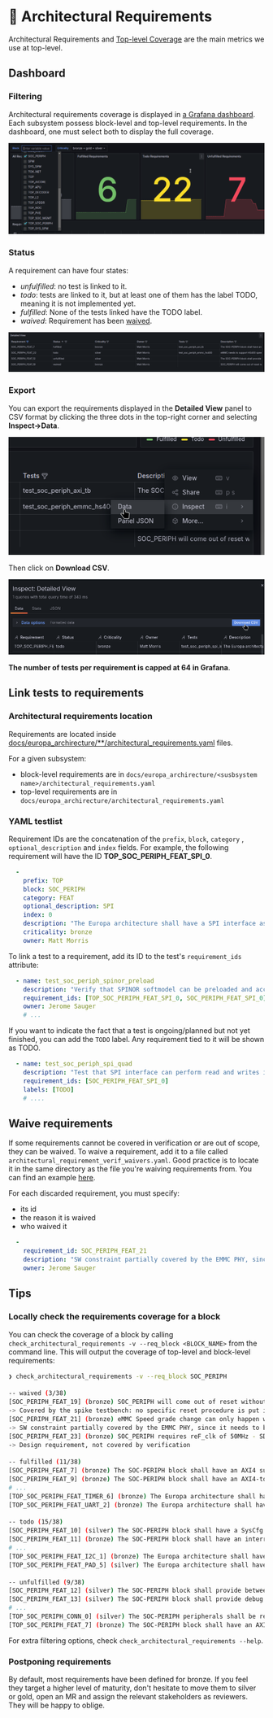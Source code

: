 # 📒 Architectural Requirements

Architectural Requirements and [Top-level Coverage](https://doc.axelera.ai/prod/europa/latest/user_guide/top_level_coverage/) are the main metrics we use at top-level.

## Dashboard

### Filtering

Architectural requirements coverage is displayed in [a Grafana dashboard](https://grafana.htz1.axelera.ai/d/edu0ed95y0xkwe/verifsdk-requirements?orgId=1). Each subsystem possess block-level and top-level requirements. In the dashboard, one must select both to display the full coverage.

![Grafana selection](./img/dashboard_archi_requirements_filter.png)

### Status

A requirement can have four states:

- *unfulfilled*: no test is linked to it.
- *todo*: tests are linked to it, but at least one of them has the label TODO, meaning it is not implemented yet.
- *fulfilled*: None of the tests linked have the TODO label.
- *waived*: Requirement has been [waived](https://doc.axelera.ai/prod/europa/latest/user_guide/requirement_links/#waive-requirements).

![Requirement status](./img/requirement_status.png)

### Export

You can export the requirements displayed in the **Detailed View** panel to CSV format by clicking the three dots in the top-right corner and selecting **Inspect->Data**.

![Inspect data](./img/export_csv_1.png)

Then click on **Download CSV**.

![Download CSV](./img/export_csv_2.png)

**The number of tests per requirement is capped at 64 in Grafana**.

## Link tests to requirements

### Architectural requirements location

Requirements are located inside [docs/europa_archirecture/**/architectural_requirements.yaml](https://git.axelera.ai/prod/europa/-/tree/main/docs/europa_architecture) files.

For a given subsystem:

- block-level requirements are in `docs/europa_archirecture/<susbsystem name>/architectural_requirements.yaml`
- top-level requirements are in `docs/europa_archirecture/architectural_requirements.yaml`

### YAML testlist

Requirement IDs are the concatenation of the `prefix`, `block`, `category` , `optional_description` and `index` fields. For example, the following requirement will have the ID **TOP_SOC_PERIPH_FEAT_SPI_0**.

```yaml
  -
    prefix: TOP
    block: SOC_PERIPH
    category: FEAT
    optional_description: SPI
    index: 0
    description: "The Europa architecture shall have a SPI interface as part of the SOC-PERIPH block."
    criticality: bronze
    owner: Matt Morris
```

To link a test to a requirement, add its ID to the test's `requirement_ids` attribute:

```yaml
  - name: test_soc_periph_spinor_preload
    description: "Verify that SPINOR softmodel can be preloaded and accessed"
    requirement_ids: [TOP_SOC_PERIPH_FEAT_SPI_0, SOC_PERIPH_FEAT_SPI_0]
    owner: Jerome Sauger
    # ...
```

If you want to indicate the fact that a test is ongoing/planned but not yet finished, you can add the `TODO` label. Any requirement tied to it will be shown as TODO.

```yaml
  - name: test_soc_periph_spi_quad
    description: "Test that SPI interface can perform read and writes in quad mode to a slave. Different flavours of flash shall be tested."
    requirement_ids: [SOC_PERIPH_FEAT_SPI_0]
    labels: [TODO]
    # ....
```
## Waive requirements

If some requirements cannot be covered in verification or are out of scope, they can be waived. To waive a requirement, add it to a file called `architectural_requirement_verif_waivers.yaml`. Good practice is to locate it in the same directory as the file you're waiving requirements from. You can find an example [here](https://git.axelera.ai/prod/europa/-/tree/main/docs/europa_architecture/blocks/soc_periph).

For each discarded requirement, you must specify:

- its id
- the reason it is waived
- who waived it

```yaml
  -
    requirement_id: SOC_PERIPH_FEAT_21
    description: "SW constraint partially covered by the EMMC PHY, since it needs to be reset to be reprogrammed."
    owner: Jerome Sauger
```

## Tips

### Locally check the requirements coverage for a block

You can check the coverage of a block by calling `check_architectural_requirements -v --req_block <BLOCK_NAME>` from the command line.
This will output the coverage of top-level and block-level requirements:

```bash
❯ check_architectural_requirements -v --req_block SOC_PERIPH

-- waived (3/38)
[SOC_PERIPH_FEAT_19] (bronze) SOC_PERIPH will come out of reset without software intervention.
-> Covered by the spike testbench: no specific reset procedure is put in place.
[SOC_PERIPH_FEAT_21] (bronze) eMMC Speed grade change can only happen when eMMC is quiescent (SW contraint).
-> SW constraint partially covered by the EMMC PHY, since it needs to be reset to be reprogrammed.
[SOC_PERIPH_FEAT_23] (bronze) SOC_PERIPH requires reF_clk of 50MHz - SDHC min clock requirements.
-> Design requirement, not covered by verification

-- fulfilled (11/38)
[SOC_PERIPH_FEAT_7] (bronze) The SOC-PERIPH block shall have an AXI4 sub-ordinate interface to allow access to all the peripherals.
[SOC_PERIPH_FEAT_9] (bronze) The SOC-PERIPH block shall have an AXI4-to-APB bridge and fabric to allow access to the GPIO, I2C, UART, SPI, eMMC and timers peripherals.
# ...
[TOP_SOC_PERIPH_FEAT_TIMER_6] (bronze) The Europa architecture shall have timers as part of the SOC-PERIPH block.
[TOP_SOC_PERIPH_FEAT_UART_2] (bronze) The Europa architecture shall have an UART interface as part of the SOC-PERIPH block.

-- todo (15/38)
[SOC_PERIPH_FEAT_10] (silver) The SOC-PERIPH block shall have a SysCfg APB interface to allow access to the AO CSRs of the PAD control peripherals.
[SOC_PERIPH_FEAT_11] (bronze) The SOC-PERIPH block shall have an interrupt line per peripheral to inform the system of errors.
# ...
[TOP_SOC_PERIPH_FEAT_I2C_1] (bronze) The Europa architecture shall have two I2C interfaces as part of the SOC-PERIPH block.
[TOP_SOC_PERIPH_FEAT_PAD_5] (silver) The Europa architecture shall have a PAD controller as part of the SOC-PERIPH block.

-- unfulfilled (9/38)
[SOC_PERIPH_FEAT_12] (silver) The SOC-PERIPH block shall provide between 8GB and 64GB of non volatile external storage.
[SOC_PERIPH_FEAT_13] (silver) The SOC-PERIPH block shall provide debug platforms over I2C or UART as per Omega.
# ...
[TOP_SOC_PERIPH_CONN_0] (silver) The SOC-PERIPH peripherals shall be reachable by all initiators as indicated in the NOC connectivity matrix.
[TOP_SOC_PERIPH_FEAT_7] (bronze) The SOC-PERIPH block shall have an AXI4 sub-ordinate interface to allow access to all the peripherals.

```

For extra filtering options, check `check_architectural_requirements --help`.

### Postponing requirements

By default, most requirements have been defined for bronze.
If you feel they target a higher level of maturity, don't hesitate to move them to silver or gold,
open an MR and assign the relevant stakeholders as reviewers. They will be happy to oblige.




